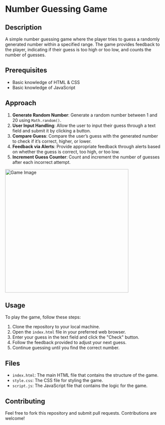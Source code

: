 # Number Guessing Game

## Description
A simple number guessing game where the player tries to guess a randomly generated number within a specified range. The game provides feedback to the player, indicating if their guess is too high or too low, and counts the number of guesses.

## Prerequisites
- Basic knowledge of HTML & CSS
- Basic knowledge of JavaScript

## Approach
1. **Generate Random Number**: Generate a random number between 1 and 20 using `Math.random()`.
2. **User Input Handling**: Allow the user to input their guess through a text field and submit it by clicking a button.
3. **Compare Guess**: Compare the user’s guess with the generated number to check if it’s correct, higher, or lower.
4. **Feedback via Alerts**: Provide appropriate feedback through alerts based on whether the guess is correct, too high, or too low.
5. **Increment Guess Counter**: Count and increment the number of guesses after each incorrect attempt.

<img src="https://github.com/shwetadd33/javascript_project_guess_my_number/blob/main/Guess_My_Number/HTML_Page_Screenshot/image.jpg?raw=true" alt="Game Image" width="400" height="400">

## Usage
To play the game, follow these steps:
1. Clone the repository to your local machine.
2. Open the `index.html` file in your preferred web browser.
3. Enter your guess in the text field and click the "Check" button.
4. Follow the feedback provided to adjust your next guess.
5. Continue guessing until you find the correct number.

## Files
- `index.html`: The main HTML file that contains the structure of the game.
- `style.css`: The CSS file for styling the game.
- `script.js`: The JavaScript file that contains the logic for the game.

## Contributing
Feel free to fork this repository and submit pull requests. Contributions are welcome!

